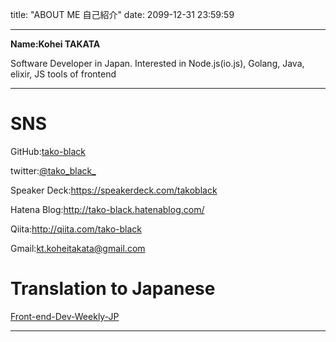 title: "ABOUT ME 自己紹介"
date: 2099-12-31 23:59:59

---
**Name:Kohei TAKATA**

Software Developer in Japan.
Interested in Node.js(io.js), Golang, Java, elixir, JS tools of frontend

---

# SNS

GitHub:[tako-black](https://github.com/tako-black)

twitter:[@tako_black_](https://twitter.com/tako_black_)

Speaker Deck:https://speakerdeck.com/takoblack

Hatena Blog:http://tako-black.hatenablog.com/

Qiita:http://qiita.com/tako-black

Gmail:kt.koheitakata@gmail.com

# Translation to Japanese
[Front-end-Dev-Weekly-JP](http://front-end-dev-weekly-jp.github.io/
 )

---
